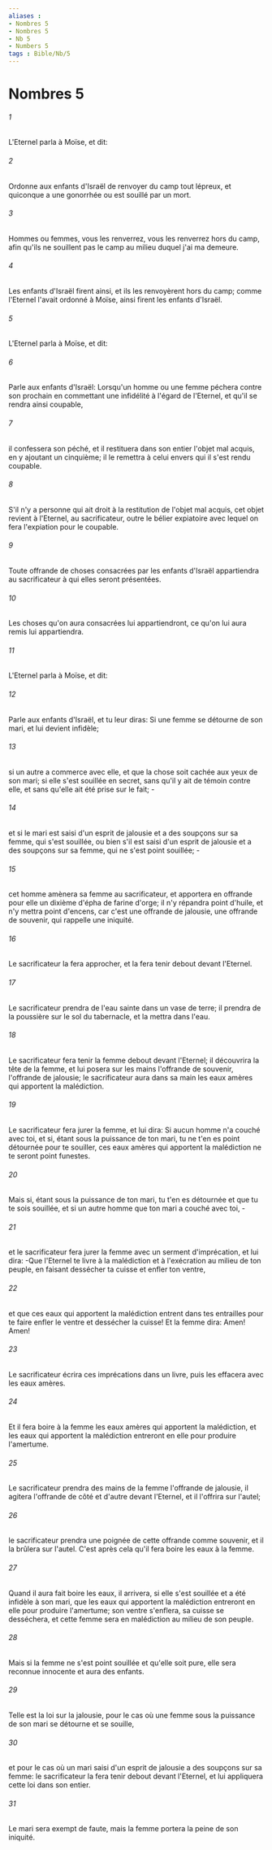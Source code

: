 ```yaml
---
aliases : 
- Nombres 5
- Nombres 5
- Nb 5
- Numbers 5
tags : Bible/Nb/5
---
```


# Nombres 5

###### 1
L'Eternel parla à Moïse, et dit:
###### 2
Ordonne aux enfants d'Israël de renvoyer du camp tout lépreux, et quiconque a une gonorrhée ou est souillé par un mort.
###### 3
Hommes ou femmes, vous les renverrez, vous les renverrez hors du camp, afin qu'ils ne souillent pas le camp au milieu duquel j'ai ma demeure.
###### 4
Les enfants d'Israël firent ainsi, et ils les renvoyèrent hors du camp; comme l'Eternel l'avait ordonné à Moïse, ainsi firent les enfants d'Israël.
###### 5
L'Eternel parla à Moïse, et dit:
###### 6
Parle aux enfants d'Israël: Lorsqu'un homme ou une femme péchera contre son prochain en commettant une infidélité à l'égard de l'Eternel, et qu'il se rendra ainsi coupable,
###### 7
il confessera son péché, et il restituera dans son entier l'objet mal acquis, en y ajoutant un cinquième; il le remettra à celui envers qui il s'est rendu coupable.
###### 8
S'il n'y a personne qui ait droit à la restitution de l'objet mal acquis, cet objet revient à l'Eternel, au sacrificateur, outre le bélier expiatoire avec lequel on fera l'expiation pour le coupable.
###### 9
Toute offrande de choses consacrées par les enfants d'Israël appartiendra au sacrificateur à qui elles seront présentées.
###### 10
Les choses qu'on aura consacrées lui appartiendront, ce qu'on lui aura remis lui appartiendra.
###### 11
L'Eternel parla à Moïse, et dit:
###### 12
Parle aux enfants d'Israël, et tu leur diras: Si une femme se détourne de son mari, et lui devient infidèle;
###### 13
si un autre a commerce avec elle, et que la chose soit cachée aux yeux de son mari; si elle s'est souillée en secret, sans qu'il y ait de témoin contre elle, et sans qu'elle ait été prise sur le fait; -
###### 14
et si le mari est saisi d'un esprit de jalousie et a des soupçons sur sa femme, qui s'est souillée, ou bien s'il est saisi d'un esprit de jalousie et a des soupçons sur sa femme, qui ne s'est point souillée; -
###### 15
cet homme amènera sa femme au sacrificateur, et apportera en offrande pour elle un dixième d'épha de farine d'orge; il n'y répandra point d'huile, et n'y mettra point d'encens, car c'est une offrande de jalousie, une offrande de souvenir, qui rappelle une iniquité.
###### 16
Le sacrificateur la fera approcher, et la fera tenir debout devant l'Eternel.
###### 17
Le sacrificateur prendra de l'eau sainte dans un vase de terre; il prendra de la poussière sur le sol du tabernacle, et la mettra dans l'eau.
###### 18
Le sacrificateur fera tenir la femme debout devant l'Eternel; il découvrira la tête de la femme, et lui posera sur les mains l'offrande de souvenir, l'offrande de jalousie; le sacrificateur aura dans sa main les eaux amères qui apportent la malédiction.
###### 19
Le sacrificateur fera jurer la femme, et lui dira: Si aucun homme n'a couché avec toi, et si, étant sous la puissance de ton mari, tu ne t'en es point détournée pour te souiller, ces eaux amères qui apportent la malédiction ne te seront point funestes.
###### 20
Mais si, étant sous la puissance de ton mari, tu t'en es détournée et que tu te sois souillée, et si un autre homme que ton mari a couché avec toi, -
###### 21
et le sacrificateur fera jurer la femme avec un serment d'imprécation, et lui dira: -Que l'Eternel te livre à la malédiction et à l'exécration au milieu de ton peuple, en faisant dessécher ta cuisse et enfler ton ventre,
###### 22
et que ces eaux qui apportent la malédiction entrent dans tes entrailles pour te faire enfler le ventre et dessécher la cuisse! Et la femme dira: Amen! Amen!
###### 23
Le sacrificateur écrira ces imprécations dans un livre, puis les effacera avec les eaux amères.
###### 24
Et il fera boire à la femme les eaux amères qui apportent la malédiction, et les eaux qui apportent la malédiction entreront en elle pour produire l'amertume.
###### 25
Le sacrificateur prendra des mains de la femme l'offrande de jalousie, il agitera l'offrande de côté et d'autre devant l'Eternel, et il l'offrira sur l'autel;
###### 26
le sacrificateur prendra une poignée de cette offrande comme souvenir, et il la brûlera sur l'autel. C'est après cela qu'il fera boire les eaux à la femme.
###### 27
Quand il aura fait boire les eaux, il arrivera, si elle s'est souillée et a été infidèle à son mari, que les eaux qui apportent la malédiction entreront en elle pour produire l'amertume; son ventre s'enflera, sa cuisse se desséchera, et cette femme sera en malédiction au milieu de son peuple.
###### 28
Mais si la femme ne s'est point souillée et qu'elle soit pure, elle sera reconnue innocente et aura des enfants.
###### 29
Telle est la loi sur la jalousie, pour le cas où une femme sous la puissance de son mari se détourne et se souille,
###### 30
et pour le cas où un mari saisi d'un esprit de jalousie a des soupçons sur sa femme: le sacrificateur la fera tenir debout devant l'Eternel, et lui appliquera cette loi dans son entier.
###### 31
Le mari sera exempt de faute, mais la femme portera la peine de son iniquité.
